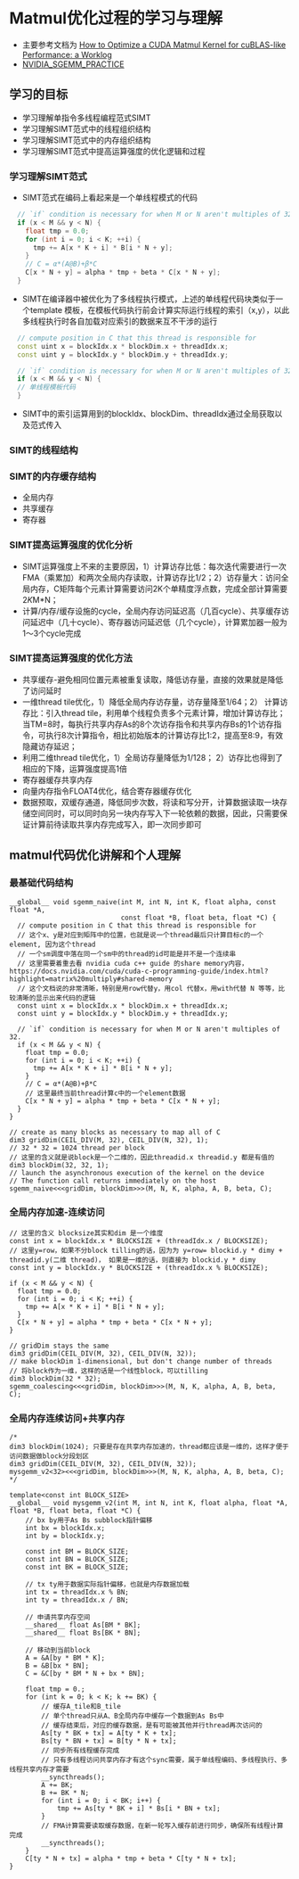# Matmul优化过程的学习与理解
- 主要参考文档为 [How to Optimize a CUDA Matmul Kernel for cuBLAS-like Performance: a Worklog](https://siboehm.com/articles/22/CUDA-MMM)
- [NVIDIA_SGEMM_PRACTICE](https://github.com/wangzyon/NVIDIA_SGEMM_PRACTICE/tree/master?tab=readme-ov-file)
## 学习的目标
- 学习理解单指令多线程编程范式SIMT
- 学习理解SIMT范式中的线程组织结构
- 学习理解SIMT范式中的内存组织结构
- 学习理解SIMT范式中提高运算强度的优化逻辑和过程
### 学习理解SIMT范式
- SIMT范式在编码上看起来是一个单线程模式的代码
```c++
  // `if` condition is necessary for when M or N aren't multiples of 32.
  if (x < M && y < N) {
    float tmp = 0.0;
    for (int i = 0; i < K; ++i) {
      tmp += A[x * K + i] * B[i * N + y];
    }
    // C = α*(A@B)+β*C
    C[x * N + y] = alpha * tmp + beta * C[x * N + y];
  }
```
- SIMT在编译器中被优化为了多线程执行模式，上述的单线程代码块类似于一个template 模板，在模板代码执行前会计算实际运行线程的索引（x,y），以此多线程执行时各自加载对应索引的数据来互不干涉的运行
```c++
  // compute position in C that this thread is responsible for
  const uint x = blockIdx.x * blockDim.x + threadIdx.x;
  const uint y = blockIdx.y * blockDim.y + threadIdx.y;

  // `if` condition is necessary for when M or N aren't multiples of 32.
  if (x < M && y < N) {
  // 单线程模板代码
  }

```
- SIMT中的索引运算用到的blockIdx、blockDim、threadIdx通过全局获取以及范式传入

### SIMT的线程结构
### SIMT的内存缓存结构
- 全局内存
- 共享缓存
- 寄存器
### SIMT提高运算强度的优化分析
- SIMT运算强度上不来的主要原因，1）计算访存比低：每次迭代需要进行一次FMA（乘累加）和两次全局内存读取，计算访存比1/2；2）访存量大：访问全局内存，C矩阵每个元素计算需要访问2K个单精度浮点数，完成全部计算需要 2*K*M*N；
- 计算/内存/缓存设施的cycle，全局内存访问延迟高（几百cycle）、共享缓存访问延迟中（几十cycle）、寄存器访问延迟低（几个cycle），计算累加器一般为1～3个cycle完成
### SIMT提高运算强度的优化方法
- 共享缓存-避免相同位置元素被重复读取，降低访存量，直接的效果就是降低了访问延时
- 一维thread tile优化，1）降低全局内存访存量，访存量降至1/64；2） 计算访存比：引入thread tile，利用单个线程负责多个元素计算，增加计算访存比；当TM=8时，每执行共享内存As的8个次访存指令和共享内存Bs的1个访存指令，可执行8次计算指令，相比初始版本的计算访存比1:2，提高至8:9，有效隐藏访存延迟；
- 利用二维thread tile优化，1）全局访存量降低为1/128； 2）访存比也得到了相应的下降，运算强度提高1倍
- 寄存器缓存共享内存
- 向量内存指令FLOAT4优化，结合寄存器缓存优化
- 数据预取，双缓存通道，降低同步次数，将读和写分开，计算数据读取一块存储空间同时，可以同时向另一块内存写入下一轮依赖的数据，因此，只需要保证计算前待读取共享内存完成写入，即一次同步即可
## matmul代码优化讲解和个人理解
### 最基础代码结构
```
__global__ void sgemm_naive(int M, int N, int K, float alpha, const float *A,
                            const float *B, float beta, float *C) {
  // compute position in C that this thread is responsible for
  // 这个x、y是对应到矩阵中的位置，也就是说一个thread最后只计算目标c的一个element, 因为这个thread
  // 一个sm调度中落在同一个sm中的thread的id可能是并不是一个连续串
  // 这里需要着重去看 nvidia cuda c++ guide 的share memory内容，https://docs.nvidia.com/cuda/cuda-c-programming-guide/index.html?highlight=matrix%20multiply#shared-memory
  // 这个文档说的非常清晰，特别是用row代替y，用col 代替x，用with代替 N 等等，比较清晰的显示出来代码的逻辑
  const uint x = blockIdx.x * blockDim.x + threadIdx.x;
  const uint y = blockIdx.y * blockDim.y + threadIdx.y;

  // `if` condition is necessary for when M or N aren't multiples of 32.
  if (x < M && y < N) {
    float tmp = 0.0;
    for (int i = 0; i < K; ++i) {
      tmp += A[x * K + i] * B[i * N + y];
    }
    // C = α*(A@B)+β*C
    // 这里最终当前thread计算c中的一个element数据
    C[x * N + y] = alpha * tmp + beta * C[x * N + y];
  }
}

// create as many blocks as necessary to map all of C
dim3 gridDim(CEIL_DIV(M, 32), CEIL_DIV(N, 32), 1);
// 32 * 32 = 1024 thread per block
// 这里的含义就是说block是一个二维的，因此threadid.x threadid.y 都是有值的
dim3 blockDim(32, 32, 1);
// launch the asynchronous execution of the kernel on the device
// The function call returns immediately on the host
sgemm_naive<<<gridDim, blockDim>>>(M, N, K, alpha, A, B, beta, C);

```
### 全局内存加速-连续访问
```
// 这里的含义 blocksize其实和dim 是一个维度
const int x = blockIdx.x * BLOCKSIZE + (threadIdx.x / BLOCKSIZE);
// 这里y=row，如果不分block tilling的话，因为为 y=row= blockid.y * dimy + threadid.y(二维 thread)， 如果是一维的话，则直接为 blockid.y * dimy
const int y = blockIdx.y * BLOCKSIZE + (threadIdx.x % BLOCKSIZE);

if (x < M && y < N) {
  float tmp = 0.0;
  for (int i = 0; i < K; ++i) {
    tmp += A[x * K + i] * B[i * N + y];
  }
  C[x * N + y] = alpha * tmp + beta * C[x * N + y];
}

// gridDim stays the same
dim3 gridDim(CEIL_DIV(M, 32), CEIL_DIV(N, 32));
// make blockDim 1-dimensional, but don't change number of threads
// 将block作为一维，这样的话是一个线性block，可以tilling
dim3 blockDim(32 * 32);
sgemm_coalescing<<<gridDim, blockDim>>>(M, N, K, alpha, A, B, beta, C);
```
### 全局内存连续访问+共享内存
```
/*
dim3 blockDim(1024); 只要是存在共享内存加速的，thread都应该是一维的，这样才便于访问数据做block分段划区
dim3 gridDim(CEIL_DIV(M, 32), CEIL_DIV(N, 32));
mysgemm_v2<32><<<gridDim, blockDim>>>(M, N, K, alpha, A, B, beta, C);
*/

template<const int BLOCK_SIZE>
__global__ void mysgemm_v2(int M, int N, int K, float alpha, float *A, float *B, float beta, float *C) {
    // bx by用于As Bs subblock指针偏移
    int bx = blockIdx.x;
    int by = blockIdx.y;

    const int BM = BLOCK_SIZE;
    const int BN = BLOCK_SIZE;
    const int BK = BLOCK_SIZE;

    // tx ty用于数据实际指针偏移，也就是内存数据加载
    int tx = threadIdx.x % BN;
    int ty = threadIdx.x / BN;

    // 申请共享内存空间
    __shared__ float As[BM * BK];
    __shared__ float Bs[BK * BN];

    // 移动到当前block
    A = &A[by * BM * K];
    B = &B[bx * BN];
    C = &C[by * BM * N + bx * BN];

    float tmp = 0.;
    for (int k = 0; k < K; k += BK) {
        // 缓存A_tile和B_tile
        // 单个thread只从A、B全局内存中缓存一个数据到As Bs中
        // 缓存结束后，对应的缓存数据，是有可能被其他并行thread再次访问的
        As[ty * BK + tx] = A[ty * K + tx];
        Bs[ty * BN + tx] = B[ty * N + tx];
        // 同步所有线程缓存完成
        // 只有多线程访问共享内存才有这个sync需要，属于单线程编码、多线程执行、多线程共享内存才需要
        __syncthreads();
        A += BK;
        B += BK * N;
        for (int i = 0; i < BK; i++) {
            tmp += As[ty * BK + i] * Bs[i * BN + tx];
        }
        // FMA计算需要读取缓存数据，在新一轮写入缓存前进行同步，确保所有线程计算完成
        __syncthreads();
    }
    C[ty * N + tx] = alpha * tmp + beta * C[ty * N + tx];
}
```
